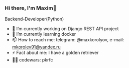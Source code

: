 ### Hi there, I'm Maxim👋

Backend-Developer(Python)

- 🔭 I’m currently working on Django REST API project
- 🌱 I’m currently learning docker
- 📫 How to reach me: telegram: @maxkorolyov, e-mail: mkorolev91@yandex.ru
- ⚡ Fact about me: I have a golden retriever
- 👨‍💻 codewars: pkrfc
